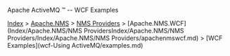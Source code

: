 Apache ActiveMQ ™ -- WCF Examples 

[Index](index.html) > [Apache.NMS](Index/apacheIndex/Overview/nms.md) > [NMS Providers](Index/Apache.NMS/nms-providers.md) > [Apache.NMS.WCF](Index/Apache.NMS/NMS ProvidersIndex/Apache.NMS/NMS Providers/Index/Apache.NMS/NMS Providers/apachenmswcf.md) > [WCF Examples](wcf-Using ActiveMQ/examples.md)


